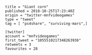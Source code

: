 ```
title = "Giant corn"
published = 2018-10-25T17:23:40Z
origin = "twitter-mnfvideogames"
type = "tweet"
tag = [ "ps4share", "surviving-mars",]

[twitter]
account = "mnfvideogames"
first_tweet = "1055510217348263936"
retweets = 3
favourites = 28
```

<p class='image'><img src='https://mnf.m17s.net/2018/10/25/DqXs8imWoAAwppd.jpg' alt=''></p>

